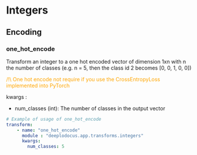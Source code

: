 # Integers

## Encoding

### one_hot_encode

Transform an integer to a one hot encoded vector of dimension 1xn with n the number of classes (e.g. n = 5, then the class id 2  becomes [0, 0, 1, 0, 0])

<span style="color:orange">/!\ One hot encode not require if you use the CrossEntropyLoss implemented into PyTorch</span>

kwargs :

- num_classes (int): The number of classes in the output vector

```yaml
# Example of usage of one_hot_encode
transform:
    - name: "one_hot_encode"
      module : "deeplodocus.app.transforms.integers"
      kwargs:
        num_classes: 5
```
